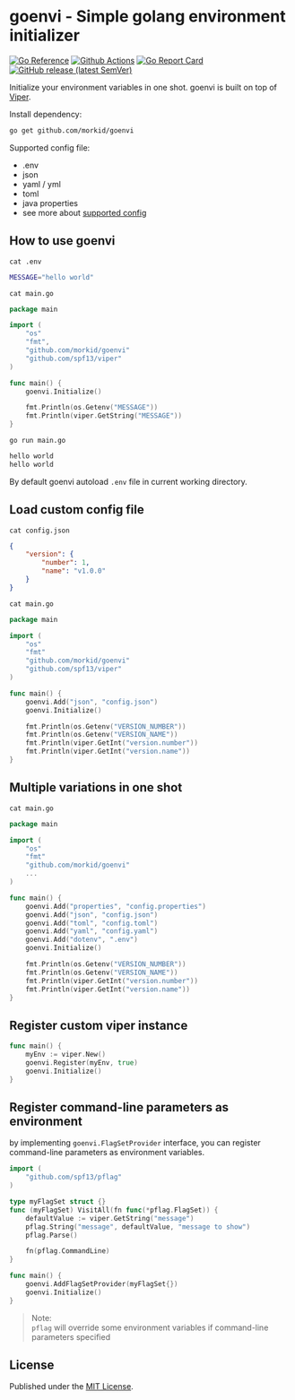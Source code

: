 # goenvi - Simple golang environment initializer

[![Go Reference](https://pkg.go.dev/badge/github.com/morkid/goenvi.svg)](https://pkg.go.dev/github.com/morkid/goenvi)
[![Github Actions](https://github.com/morkid/goenvi/workflows/Go/badge.svg)](https://github.com/morkid/goenvi/actions)
[![Go Report Card](https://goreportcard.com/badge/github.com/morkid/goenvi)](https://goreportcard.com/report/github.com/morkid/goenvi)
[![GitHub release (latest SemVer)](https://img.shields.io/github/v/release/morkid/goenvi)](https://github.com/morkid/goenvi/releases)

Initialize your environment variables in one shot. goenvi is built on top of [Viper](https://github.com/spf13/viper).

Install dependency:
```bash
go get github.com/morkid/goenvi
```

Supported config file:
- .env
- json
- yaml / yml
- toml
- java properties
- see more about [supported config](https://github.com/spf13/viper#what-is-viper)

## How to use goenvi

`cat .env`
```bash
MESSAGE="hello world"
```

`cat main.go`
```go
package main

import (
    "os"
    "fmt",
    "github.com/morkid/goenvi"
    "github.com/spf13/viper"
)

func main() {
    goenvi.Initialize()

    fmt.Println(os.Getenv("MESSAGE"))
    fmt.Println(viper.GetString("MESSAGE"))
}
```

`go run main.go`
```bash
hello world
hello world
```

By default goenvi autoload `.env` file in current working directory.

## Load custom config file

`cat config.json`
```json
{
    "version": {
        "number": 1,
        "name": "v1.0.0"
    }
}
```

`cat main.go`
```go
package main

import (
    "os"
    "fmt"
    "github.com/morkid/goenvi"
    "github.com/spf13/viper"
)

func main() {
    goenvi.Add("json", "config.json")
    goenvi.Initialize()

    fmt.Println(os.Getenv("VERSION_NUMBER"))
    fmt.Println(os.Getenv("VERSION_NAME"))
    fmt.Println(viper.GetInt("version.number"))
    fmt.Println(viper.GetInt("version.name"))
}
```

## Multiple variations in one shot

`cat main.go`
```go
package main

import (
    "os"
    "fmt"
    "github.com/morkid/goenvi"
    ...
)

func main() {
    goenvi.Add("properties", "config.properties")
    goenvi.Add("json", "config.json")
    goenvi.Add("toml", "config.toml")
    goenvi.Add("yaml", "config.yaml")
    goenvi.Add("dotenv", ".env")
    goenvi.Initialize()

    fmt.Println(os.Getenv("VERSION_NUMBER"))
    fmt.Println(os.Getenv("VERSION_NAME"))
    fmt.Println(viper.GetInt("version.number"))
    fmt.Println(viper.GetInt("version.name"))
}
```

## Register custom viper instance
```go
func main() {
    myEnv := viper.New()
    goenvi.Register(myEnv, true)
    goenvi.Initialize()
}
```

## Register command-line parameters as environment

by implementing `goenvi.FlagSetProvider` interface, you can register command-line parameters as environment variables.

```go
import (
    "github.com/spf13/pflag"
)

type myFlagSet struct {}
func (myFlagSet) VisitAll(fn func(*pflag.FlagSet)) {
    defaultValue := viper.GetString("message")
    pflag.String("message", defaultValue, "message to show")
    pflag.Parse()

    fn(pflag.CommandLine)
}

func main() {
    goenvi.AddFlagSetProvider(myFlagSet{})
    goenvi.Initialize()
}
```

> Note:  
> `pflag` will override some environment variables if command-line parameters specified

## License

Published under the [MIT License](https://github.com/morkid/goenvi/blob/master/LICENSE).

